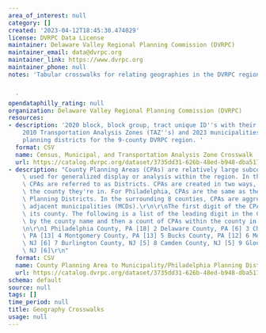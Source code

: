 ```yaml
---
area_of_interest: null
category: []
created: '2023-04-12T18:45:30.474029'
license: DVRPC Data License
maintainer: Delaware Valley Regional Planning Commission (DVRPC)
maintainer_email: data@dvrpc.org
maintainer_link: https://www.dvrpc.org
maintainer_phone: null
notes: 'Tabular crosswalks for relating geographies in the DVRPC region.


  '
opendataphilly_rating: null
organization: Delaware Valley Regional Planning Commission (DVRPC)
resources:
- description: '2020 block, block group, tract unique ID''s with their associated
    2010 Transportation Analysis Zones (TAZ''s) and 2023 municipalities/Philadelphia
    planning districts for the 9-county DVRPC region. '
  format: CSV
  name: Census, Municipal, and Transportation Analysis Zone Crosswalk
  url: https://catalog.dvrpc.org/dataset/3735dd31-626b-48ed-b948-dba51747f3dc/resource/053e9f08-31bc-46ba-8338-b66f6b70a7ff/download/dvrpc_geography_xwalk.csv
- description: "County Planning Areas (CPAs) are relatively large subcounty geographies\
    \ used for generalized display or analysis within the region. In the travel model,\
    \ CPAs are referred to as Districts. CPAs are created in two ways, depending on\
    \ the county they're in. For Philadelphia, CPAs are the same as the 18 Philadelphia\
    \ Planning Districts. In the surrounding 8 counties, CPAs are aggregations of\
    \ adjacent municipalities (MCDs).\r\n\r\nThe first digit of the CPA_ID references\
    \ its county. The following is a list of the leading digit in the CPA_ID followed\
    \ by the county name and then a count of CPAs within the county in brackets [].\r\
    \n\r\n1 Philadelphia County, PA [18] 2 Delaware County, PA [6] 3 Chester County,\
    \ PA [13] 4 Montgomery County, PA [13] 5 Bucks County, PA [12] 6 Mercer County,\
    \ NJ [6] 7 Burlington County, NJ [5] 8 Camden County, NJ [5] 9 Gloucester County,\
    \ NJ [6]\r\n"
  format: CSV
  name: County Planning Area to Municipality/Philadelphia Planning District Crosswalk
  url: https://catalog.dvrpc.org/dataset/3735dd31-626b-48ed-b948-dba51747f3dc/resource/df5ae7b4-966d-4eb5-8a8a-e717c29e4763/download/countyplanningareas_regionalmcdlookup.csv
schema: default
source: null
tags: []
time_period: null
title: Geography Crosswalks
usage: null
---
```

